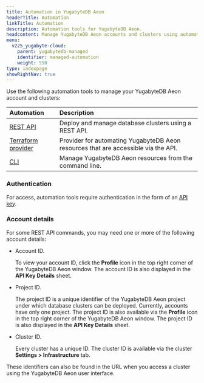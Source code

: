 ```yaml
---
title: Automation in YugabyteDB Aeon
headerTitle: Automation
linkTitle: Automation
description: Automation tools for YugabyteDB Aeon.
headcontent: Manage YugabyteDB Aeon accounts and clusters using automation
menu:
  v225_yugabyte-cloud:
    parent: yugabytedb-managed
    identifier: managed-automation
    weight: 550
type: indexpage
showRightNav: true
---
```


Use the following automation tools to manage your YugabyteDB Aeon account and clusters:

| Automation | Description |
| :--------- | :---------- |
| [REST API](managed-api/) | Deploy and manage database clusters using a REST API. |
| [Terraform provider](managed-terraform/) | Provider for automating YugabyteDB Aeon resources that are accessible via the API. |
| [CLI](managed-cli/) | Manage YugabyteDB Aeon resources from the command line. |

### Authentication

For access, automation tools require authentication in the form of an [API key](managed-apikeys/).

### Account details

For some REST API commands, you may need one or more of the following account details:

- Account ID.

    To view your account ID, click the **Profile** icon in the top right corner of the YugabyteDB Aeon window. The account ID is also displayed in the **API Key Details** sheet.

- Project ID.

    The project ID is a unique identifier of the YugabyteDB Aeon project under which database clusters can be deployed. Currently, accounts have only one project. The project ID is also available via the **Profile** icon in the top right corner of the YugabyteDB Aeon window. The project ID is also displayed in the **API Key Details** sheet.

- Cluster ID.

    Every cluster has a unique ID. The cluster ID is available via the cluster **Settings > Infrastructure** tab.

These identifiers can also be found in the URL when you access a cluster using the YugabyteDB Aeon user interface.
